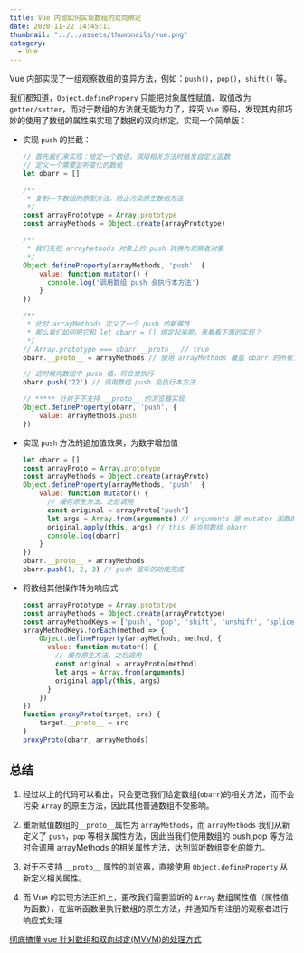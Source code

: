 ```yaml
---
title: Vue 内部如何实现数组的双向绑定
date: 2020-11-22 14:45:11
thumbnail: "../../assets/thumbnails/vue.png"
category:
  - Vue
---
```


Vue 内部实现了一组观察数组的变异方法，例如：`push()`，`pop()`，`shift()` 等。

我们都知道，`Object.definePropery` 只能把对象属性赋值、取值改为 `getter/setter`，而对于数组的方法就无能为力了，探究 `Vue` 源码，发现其内部巧妙的使用了数组的属性来实现了数据的双向绑定，实现一个简单版：

- 实现 `push` 的拦截：

  ```js
  // 首先我们来实现：给定一个数组，调用相关方法时触发自定义函数
  // 定义一个需要监听变化的数组
  let obarr = []

  /**
   * 复制一下数组的原型方法，防止污染原生数组方法
   */
  const arrayPrototype = Array.prototype
  const arrayMethods = Object.create(arrayPrototype)

  /**
   * 我们先把 arrayMethods 对象上的 push 转换为观察者对象
   */
  Object.defineProperty(arrayMethods, 'push', {
      value: function mutator() {
        console.log('调用数组 push 会执行本方法')
      }
  })

  /**
   * 此时 arrayMethods 定义了一个 push 的新属性
   * 那么我们如何把它和 let obarr = [] 绑定起来呢，来看看下面的实现？
   */
  // Array.prototype === obarr.__proto__ // true
  obarr.__proto__ = arrayMethods // 使用 arrayMethods 覆盖 obarr 的所有方法，重写该数组的所有方法

  // 这时候向数组中 push 值，将会被执行
  obarr.push('22') // 调用数组 push 会执行本方法

  // ***** 针对于不支持 __proto__ 的浏览器实现
  Object.defineProperty(obarr, 'push', {
      value: arrayMethods.push
  })
  ```

- 实现 `push` 方法的追加值效果，为数字增加值

  ```js
  let obarr = []
  const arrayProto = Array.prototype
  const arrayMethods = Object.create(arrayProto)
  Object.defineProperty(arrayMethods, 'push', {
      value: function mutator() {
        // 缓存原生方法，之后调用
        const original = arrayProto['push']
        let args = Array.from(arguments) // arguments 是 mutator 函数的所有参数
        original.apply(this, args) // this 是当前数组 obarr
        console.log(obarr)
      }
  })
  obarr.__proto__ = arrayMethods
  obarr.push(1, 2, 3) // push 监听的功能完成
  ```

- 将数组其他操作转为响应式

  ```js withLineNumbers=true title=1.js
  const arrayPrototype = Array.prototype
  const arrayMethods = Object.create(arrayPrototype)
  const arrayMethodKeys = ['push', 'pop', 'shift', 'unshift', 'splice', 'sort', 'reverse'] // 这里只选取可以改变原数组的方法
  arrayMethodKeys.forEach(method => {
      Object.defineProperty(arrayMethods, method, {
        value: function mutator() {
          // 缓存原生方法，之后调用
          const original = arrayProto[method]
          let args = Array.from(arguments)
          original.apply(this, args)
        }
      })
  })
  function proxyProto(target, src) {
      target.__proto__ = src
  }
  proxyProto(obarr, arrayMethods)
  ```

## 总结

1. 经过以上的代码可以看出，只会更改我们给定数组(`obarr`)的相关方法，而不会污染 `Array` 的原生方法，因此其他普通数组不受影响。

2. 重新赋值数组的`__proto__`属性为 `arrayMethods`，而 `arrayMethods` 我们从新定义了 `push`，`pop` 等相关属性方法，因此当我们使用数组的 push,pop 等方法时会调用 arrayMethods 的相关属性方法，达到监听数组变化的能力。

3. 对于不支持 `__proto__` 属性的浏览器，直接使用 `Object.defineProperty` 从新定义相关属性。

4. 而 Vue 的实现方法正如上，更改我们需要监听的 `Array` 数组属性值（属性值为函数），在监听函数里执行数组的原生方法，并通知所有注册的观察者进行响应式处理

[彻底搞懂 vue 针对数组和双向绑定(MVVM)的处理方式](https://blog.seosiwei.com/detail/35)
